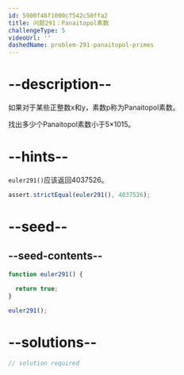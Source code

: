 ```yaml
---
id: 5900f48f1000cf542c50ffa2
title: 问题291：Panaitopol素数
challengeType: 5
videoUrl: ''
dashedName: problem-291-panaitopol-primes
---
```


# --description--

如果对于某些正整数x和y，素数p称为Panaitopol素数。

找出多少个Panaitopol素数小于5×1015。

# --hints--

`euler291()`应该返回4037526。

```js
assert.strictEqual(euler291(), 4037526);
```

# --seed--

## --seed-contents--

```js
function euler291() {

  return true;
}

euler291();
```

# --solutions--

```js
// solution required
```
